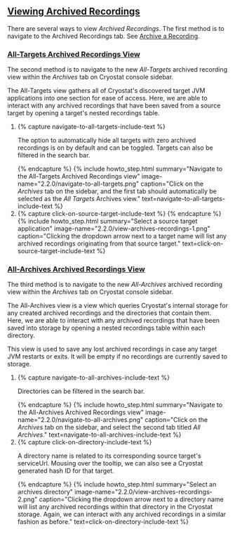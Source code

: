 ## [Viewing Archived Recordings](#view-archived-recordings)
There are several ways to view <i>Archived Recordings</i>. The first method is to navigate to the Archived Recordings tab. See <a href="#archive-a-recording">Archive a Recording</a>.

### [All-Targets Archived Recordings View](#all-targets-archived-recordings-view)

The second method is to navigate to the new <i>All-Targets</i> archived recording view within the <i>Archives</i> tab on Cryostat console sidebar.

The All-Targets view gathers all of Cryostat's discovered target JVM applications into one section for ease of access. Here, we are able to interact with any archived recordings that have been saved from a source target by opening a target's nested recordings table. 

<ol>
  <li>
    {% capture navigate-to-all-targets-include-text %}
    <p>
        The option to automatically hide all targets with zero archived recordings is on by default and can be toggled. Targets can also be filtered in the search bar.
    </p>
    {% endcapture %}
    {% include howto_step.html
        summary="Navigate to the All-Targets Archived Recordings view"
        image-name="2.2.0/navigate-to-all-targets.png"
        caption="Click on the <i>Archives</i> tab on the sidebar, and the first tab should automatically be selected as the <i>All Targets</i> Archives view."
        text=navigate-to-all-targets-include-text
    %}

  </li>
  <li>
    {% capture click-on-source-target-include-text %}
    {% endcapture %}
    {% include howto_step.html
        summary="Select a source target application"
        image-name="2.2.0/view-archives-recordings-1.png"
        caption="Clicking the dropdown arrow next to a target name will list any archived recordings originating from that source target."
        text=click-on-source-target-include-text
    %}
  </li>
</ol>

### [All-Archives Archived Recordings View](#all-archives-archived-recordings-view)

The third method is to navigate to the new <i>All-Archives</i> archived recording view within the <i>Archives</i> tab on Cryostat console sidebar. 

The All-Archives view is a view which queries Cryostat's internal storage for any created archived recordings and the directories that contain them. Here, we are able to interact with any archived recordings that have been saved into storage by opening a nested recordings table within each directory.

This view is used to save any lost archived recordings in case any target JVM restarts or exits. It will be empty if no recordings are currently saved to storage.

<ol>
  <li>
    {% capture navigate-to-all-archives-include-text %}
    <p>
      Directories can be filtered in the search bar.
    </p>
    {% endcapture %}
    {% include howto_step.html
        summary="Navigate to the All-Archives Archived Recordings view"
        image-name="2.2.0/navigate-to-all-archives.png"
        caption="Click on the <i>Archives</i> tab on the sidebar, and select the second tab titled <i>All Archives</i>."
        text=navigate-to-all-archives-include-text
    %}

  </li>
  <li>
      {% capture click-on-directory-include-text %}
    <p>
      A directory name is related to its corresponding source target's serviceUrl. Mousing over the tooltip, we can also see a Cryostat generated hash ID for that target.
    </p>
    {% endcapture %}
    {% include howto_step.html
        summary="Select an archives directory"
        image-name="2.2.0/view-archives-recordings-2.png"
        caption="Clicking the dropdown arrow next to a directory name will list any archived recordings within that directory in the Cryostat storage. Again, we can interact with any archived recordings in a similar fashion as before."
        text=click-on-directory-include-text
    %}
  </li>
</ol>
